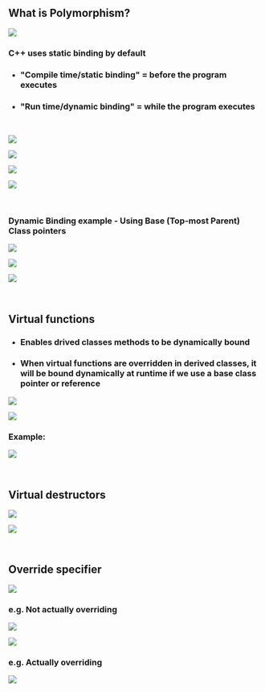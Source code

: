 ## What is Polymorphism?
![](./img/polymorphism.png)

### C++ uses static binding by default
- ### "Compile time/static binding" = before the program executes
- ### "Run time/dynamic binding" = while the program executes

<br>

![](./img/polymorphism_2.png)

![](./img/polymorphism_3.png)

![](./img/polymorphism_4.png)

![](./img/polymorphism_5.png)

<br>

### Dynamic Binding example - Using Base (Top-most Parent) Class pointers
![](./img/base_class_pointer.png)

![](./img/base_class_pointer_2.png)

![](./img/base_class_pointer_3.png)

<br>

## Virtual functions
- ### Enables drived classes methods to be dynamically bound
- ### When virtual functions are overridden in derived classes, it will be bound dynamically at runtime if we use a base class pointer or reference
![](./img/virtual_functions.png)

![](./img/virtual_functions_2.png)

### Example:
![](./img/virtual_functions_3.png)

<br>

## Virtual destructors
![](./img/virtual_destructors.png)

![](./img/virtual_destructors_2.png)

<br>

## Override specifier
![](./img/override_specifier.png)

### e.g. Not actually overriding

![](./img/override_specifier_2.png)

![](./img/override_specifier_3.png)

### e.g. Actually overriding

![](./img/override_specifier_4.png)

<br>

